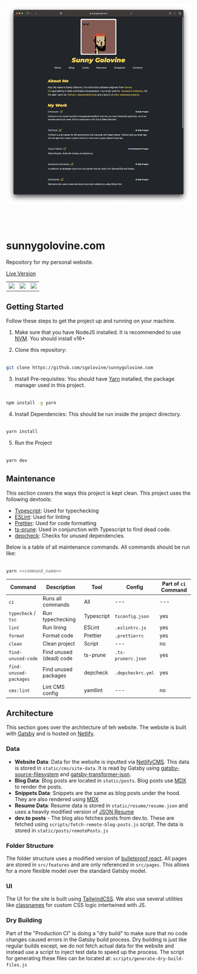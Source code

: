 <!-- [ Header ] -->
<div style="width:100%;display:flex;flex-direction:row;justify-content:center;">
  <div style="height:600px;">
    <img alt="website-screenshot" src="./screenshots/website.png" />
  </div>
</div>

# sunnygolovine.com

Repository for my personal website.

[Live Version](https://sunnygolovine.com)

<table>
  <tbody>
    <tr>
      <td>
        <img src="https://github.com/sgolovine/sunnygolovine.com/actions/workflows/production-tests-ci.yml/badge.svg" />
      </td>
      <td>
        <img src="https://api.netlify.com/api/v1/badges/fcc5dfd2-8bb8-47c9-9cc6-c65653e4d33d/deploy-status"/>
      </td>
      <td>
        <img src="https://github.com/sgolovine/sunnygolovine.com/actions/workflows/production-build-ci.yml/badge.svg"/>
      </td>
    </tr>
  </tbody>
</table>

## Getting Started

Follow these steps to get the project up and running on your machine.

1. Make sure that you have NodeJS installed. It is recommended to use [NVM](https://github.com/nvm-sh/nvm). You should install v16+

2. Clone this repository:

```bash

git clone https://github.com/sgolovine/sunnygolovine.com

```

3. Install Pre-requisites: You should have [Yarn](https://yarnpkg.com/) installed, the package manager used in this project.

```bash

npm install -g yarn

```

4. Install Dependencies: This should be run inside the project directory.

```bash

yarn install

```

5. Run the Project

```bash

yarn dev

```

## Maintenance

This section covers the ways this project is kept clean. This project uses the following devtools:

- [Typescript](https://www.typescriptlang.org/): Used for typechecking
- [ESLint](https://eslint.org/): Used for linting
- [Prettier](https://prettier.io/): Used for code formatting
- [ts-prune](https://github.com/nadeesha/ts-prune): Used in conjunction with Typescript to find dead code.
- [depcheck](https://github.com/depcheck/depcheck): Checks for unused dependencies.

Below is a table of all maintenance commands. All commands should be run like:

```bash

yarn <<command_name>>

```

| Command                | Description             | Tool       | Config             | Part of `ci` Command |
| ---------------------- | ----------------------- | ---------- | ------------------ | -------------------- |
| `ci`                   | Runs all commands       | All        | ---                | ---                  |
| `typecheck` / `tsc`    | Run typechecking        | Typescript | `tsconfig.json`    | yes                  |
| `lint`                 | Run lining              | ESLint     | `.eslintrc.js`     | yes                  |
| `format`               | Format code             | Prettier   | `.prettierrc`      | yes                  |
| `clean`                | Clean project           | Script     | ---                | no                   |
| `find-unused-code`     | Find unused (dead) code | ts-prune   | `.ts-prunerc.json` | yes                  |
| `find-unused-packages` | Find unused packages    | depcheck   | `.depcheckrc.yml`  | yes                  |
| `cms:lint`             | Lint CMS config         | yamllint   | ---                | no                   |

## Architecture

This section goes over the architecture of teh website. The website is built with [Gatsby](https://www.gatsbyjs.com/) and is hosted on [Netlify](https://www.netlify.com/).

### Data

- **Website Data**: Data for the website is inputted via [NetlifyCMS](https://www.netlifycms.org/). This data is stored in `static/cms/site-data`. It is read by Gatsby using [gatsby-source-filesystem](https://www.gatsbyjs.com/plugins/gatsby-source-filesystem/) and [gatsby-transformer-json](https://www.gatsbyjs.com/plugins/gatsby-transformer-json/).
- **Blog Data**: Blog posts are located in `static/posts`. Blog posts use [MDX](https://mdxjs.com/) to render the posts.
- **Snippets Data**: Snippets are the same as blog posts under the hood. They are also rendered using [MDX](https://mdxjs.com/)
- **Resume Data**: Resume data is stored in `static/resume/resume.json` and uses a heavily modified version of [JSON Resume](https://jsonresume.org/)
- **dev.to posts** - The blog also fetches posts from dev.to. These are fetched using `scripts/fetch-remote-blog-posts.js` script. The data is stored in `static/posts/remotePosts.js`

### Folder Structure

The folder structure uses a modified version of [bulletproof react](https://github.com/alan2207/bulletproof-react). All pages are stored in `src/features` and are only referenced in `src/pages`. This allows for a more flexible model over the standard Gatsby model.

### UI

The UI for the site is built using [TailwindCSS](https://tailwindcss.com/). We also use several utilities like [classnames](https://www.npmjs.com/package/classnames) for custom CSS logic intertwined with JS.

### Dry Building

Part of the "Production CI" is doing a "dry build" to make sure that no code changes caused errors in the Gatsby build process. Dry building is just like regular builds except, we do not fetch actual data for the website and instead use a script to inject test data to speed up the process. The script for generating these files can be located at: `scripts/generate-dry-build-files.js`
